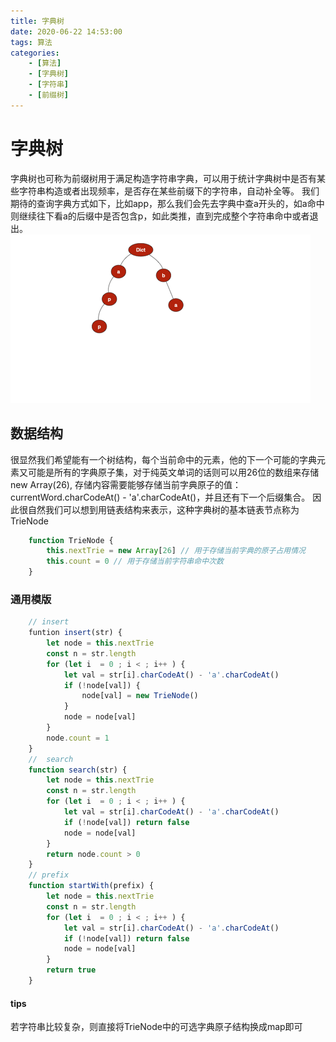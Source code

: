```yaml
---
title: 字典树
date: 2020-06-22 14:53:00
tags: 算法
categories:
    - [算法]
    - [字典树]
    - [字符串]
    - [前缀树]
---
```

# 字典树
字典树也可称为前缀树用于满足构造字符串字典，可以用于统计字典树中是否有某些字符串构造或者出现频率，是否存在某些前缀下的字符串，自动补全等。
我们期待的查询字典方式如下，比如app，那么我们会先去字典中查a开头的，如a命中则继续往下看a的后缀中是否包含p，如此类推，直到完成整个字符串命中或者退出。
![](https://raw.githubusercontent.com/kankanbujian/image_host/main/dist.gif)

## 数据结构
很显然我们希望能有一个树结构，每个当前命中的元素，他的下一个可能的字典元素又可能是所有的字典原子集，对于纯英文单词的话则可以用26位的数组来存储new Array(26), 存储内容需要能够存储当前字典原子的值：currentWord.charCodeAt() - 'a'.charCodeAt()，并且还有下一个后缀集合。
因此很自然我们可以想到用链表结构来表示，这种字典树的基本链表节点称为TrieNode
```js
    function TrieNode {
        this.nextTrie = new Array[26] // 用于存储当前字典的原子占用情况
        this.count = 0 // 用于存储当前字符串命中次数
    }
```

### 通用模版
```js
    // insert
    funtion insert(str) {
        let node = this.nextTrie
        const n = str.length
        for (let i  = 0 ; i < ; i++ ) {
            let val = str[i].charCodeAt() - 'a'.charCodeAt()
            if (!node[val]) {
                node[val] = new TrieNode()
            }
            node = node[val]
        }
        node.count = 1
    }
    //  search
    function search(str) {
        let node = this.nextTrie
        const n = str.length
        for (let i  = 0 ; i < ; i++ ) {
            let val = str[i].charCodeAt() - 'a'.charCodeAt()
            if (!node[val]) return false
            node = node[val]
        }
        return node.count > 0
    }
    // prefix
    function startWith(prefix) {
        let node = this.nextTrie
        const n = str.length
        for (let i  = 0 ; i < ; i++ ) {
            let val = str[i].charCodeAt() - 'a'.charCodeAt()
            if (!node[val]) return false
            node = node[val]
        }
        return true
    }
```

#### tips
若字符串比较复杂，则直接将TrieNode中的可选字典原子结构换成map即可

